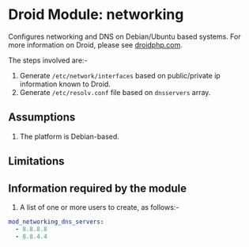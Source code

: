 # Droid Module: networking

Configures networking and DNS on Debian/Ubuntu based systems. For more
information on Droid, please see [droidphp.com](http://droidphp.com).

The steps involved are:-

1. Generate `/etc/network/interfaces` based on public/private ip information known to Droid.
2. Generate `/etc/resolv.conf` file based on `dnsservers` array.


## Assumptions

1. The platform is Debian-based.


## Limitations

## Information required by the module

1. A list of one or more users to create, as follows:-

```yml
mod_networking_dns_servers:
  - 8.8.8.8
  - 8.8.4.4
```
